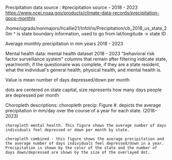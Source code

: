 Precipitation data source : 
#precipitation source - 2018 - 2023
https://www.ncei.noaa.gov/products/climate-data-records/precipitation-gpcp-monthly

/home/ugrads/nonmajors/hcallie21/InfoVis/Precipitation/cb_2018_us_state_20m
^ is state boundary information, used to go from lat/longitude -> state ID

Average monthly precipitation in mm 
years 2018 - 2023

Mental health data: 
mental health dataset 2018 - 2023 "behavioral risk factor surveillance system" 
columns that remain after filtering indicate state, year/month, if the questionaire was complete, if they are a state resident, what the individual's general health, physical health, and mental health is. 

Value is mean number of days depressed/down per month

dots are centered on state capital, size represents how many days people are depressed per month


Choropleth descriptions: 
    choropleth precip: Figure #. depicts the average precipitation in mm/day over the course of a year for each state. (2018-2023)

    choropleth mental health. This figure shows the average number of days individuals feel depressed or down per month by state. 

    choropleth combined - this figure shows the average precipitation and the average number of days individuals feel depressed/down in a year. Precipitation is shown by the color of the state and the number of days down/depressed are shown by the size of the overlayed dot.